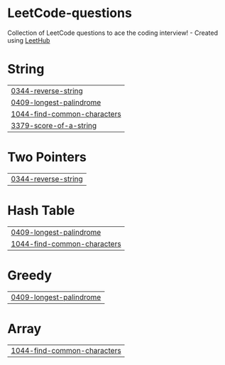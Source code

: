 # LeetCode-questions
Collection of LeetCode questions to ace the coding interview! - Created using [LeetHub](https://github.com/QasimWani/LeetHub)


# String
|  |
| ------- |
| [0344-reverse-string](https://github.com/Deep-023/LeetCode-questions/tree/master/0344-reverse-string) |
| [0409-longest-palindrome](https://github.com/Deep-023/LeetCode-questions/tree/master/0409-longest-palindrome) |
| [1044-find-common-characters](https://github.com/Deep-023/LeetCode-questions/tree/master/1044-find-common-characters) |
| [3379-score-of-a-string](https://github.com/Deep-023/LeetCode-questions/tree/master/3379-score-of-a-string) |
# Two Pointers
|  |
| ------- |
| [0344-reverse-string](https://github.com/Deep-023/LeetCode-questions/tree/master/0344-reverse-string) |
# Hash Table
|  |
| ------- |
| [0409-longest-palindrome](https://github.com/Deep-023/LeetCode-questions/tree/master/0409-longest-palindrome) |
| [1044-find-common-characters](https://github.com/Deep-023/LeetCode-questions/tree/master/1044-find-common-characters) |
# Greedy
|  |
| ------- |
| [0409-longest-palindrome](https://github.com/Deep-023/LeetCode-questions/tree/master/0409-longest-palindrome) |
# Array
|  |
| ------- |
| [1044-find-common-characters](https://github.com/Deep-023/LeetCode-questions/tree/master/1044-find-common-characters) |
